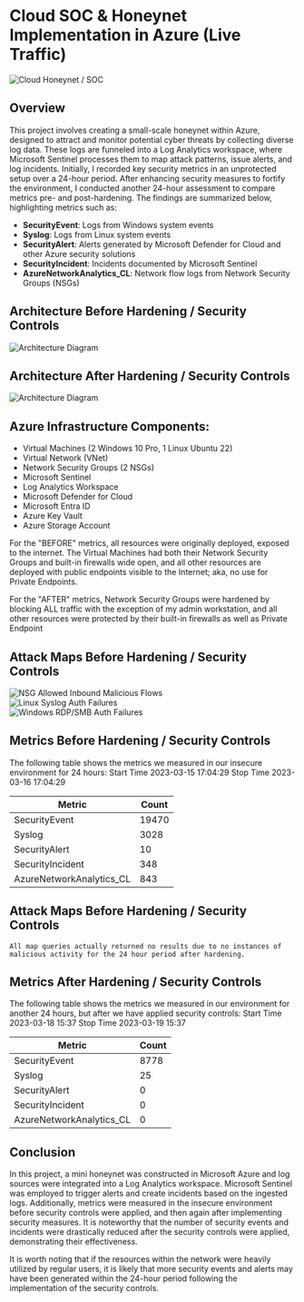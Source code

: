 # Cloud SOC & Honeynet Implementation in Azure (Live Traffic)
![Cloud Honeynet / SOC](https://i.imgur.com/ZWxe03e.jpg)

## Overview

This project involves creating a small-scale honeynet within Azure, designed to attract and monitor potential cyber threats by collecting diverse log data.  These logs are funneled into a Log Analytics workspace, where Microsoft Sentinel processes them to map attack patterns, issue alerts, and log incidents.  Initially, I recorded key security metrics in an unprotected setup over a 24-hour period.  After enhancing security measures to fortify the environment, I conducted another 24-hour assessment to compare metrics pre- and post-hardening.  The findings are summarized below, highlighting metrics such as:

- **SecurityEvent**:  Logs from Windows system events
- **Syslog**:  Logs from Linux system events
- **SecurityAlert**:  Alerts generated by Microsoft Defender for Cloud and other Azure security solutions
- **SecurityIncident**:  Incidents documented by Microsoft Sentinel
- **AzureNetworkAnalytics_CL**:  Network flow logs from Network Security Groups (NSGs)

## Architecture Before Hardening / Security Controls
![Architecture Diagram](https://i.imgur.com/lBUvRvI.jpg)

## Architecture After Hardening / Security Controls
![Architecture Diagram](https://i.imgur.com/OoqjILh.jpg)

## Azure Infrastructure Components:

- Virtual Machines (2 Windows 10 Pro, 1 Linux Ubuntu 22)
- Virtual Network (VNet)
- Network Security Groups (2 NSGs)
- Microsoft Sentinel
- Log Analytics Workspace
- Microsoft Defender for Cloud
- Microsoft Entra ID
- Azure Key Vault
- Azure Storage Account

For the "BEFORE" metrics, all resources were originally deployed, exposed to the internet. The Virtual Machines had both their Network Security Groups and built-in firewalls wide open, and all other resources are deployed with public endpoints visible to the Internet; aka, no use for Private Endpoints.

For the "AFTER" metrics, Network Security Groups were hardened by blocking ALL traffic with the exception of my admin workstation, and all other resources were protected by their built-in firewalls as well as Private Endpoint

## Attack Maps Before Hardening / Security Controls
![NSG Allowed Inbound Malicious Flows](https://i.imgur.com/1qvswSX.png)<br>
![Linux Syslog Auth Failures](https://i.imgur.com/G1YgZt6.png)<br>
![Windows RDP/SMB Auth Failures](https://i.imgur.com/ESr9Dlv.png)<br>

## Metrics Before Hardening / Security Controls

The following table shows the metrics we measured in our insecure environment for 24 hours:
Start Time 2023-03-15 17:04:29
Stop Time 2023-03-16 17:04:29

| Metric                   | Count
| ------------------------ | -----
| SecurityEvent            | 19470
| Syslog                   | 3028
| SecurityAlert            | 10
| SecurityIncident         | 348
| AzureNetworkAnalytics_CL | 843

## Attack Maps Before Hardening / Security Controls

```All map queries actually returned no results due to no instances of malicious activity for the 24 hour period after hardening.```

## Metrics After Hardening / Security Controls

The following table shows the metrics we measured in our environment for another 24 hours, but after we have applied security controls:
Start Time 2023-03-18 15:37
Stop Time	2023-03-19 15:37

| Metric                   | Count
| ------------------------ | -----
| SecurityEvent            | 8778
| Syslog                   | 25
| SecurityAlert            | 0
| SecurityIncident         | 0
| AzureNetworkAnalytics_CL | 0

## Conclusion

In this project, a mini honeynet was constructed in Microsoft Azure and log sources were integrated into a Log Analytics workspace. Microsoft Sentinel was employed to trigger alerts and create incidents based on the ingested logs. Additionally, metrics were measured in the insecure environment before security controls were applied, and then again after implementing security measures. It is noteworthy that the number of security events and incidents were drastically reduced after the security controls were applied, demonstrating their effectiveness.

It is worth noting that if the resources within the network were heavily utilized by regular users, it is likely that more security events and alerts may have been generated within the 24-hour period following the implementation of the security controls.
